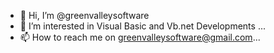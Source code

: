 - 👋 Hi, I’m @greenvalleysoftware
- 👀 I’m interested in Visual Basic and Vb.net Developments ...
- 📫 How to reach me on greenvalleysoftware@gmail.com...

<!---
greenvalleysoftware/greenvalleysoftware is a ✨ special ✨ repository because its `README.md` (this file) appears on your GitHub profile.
You can click the Preview link to take a look at your changes.
--->
